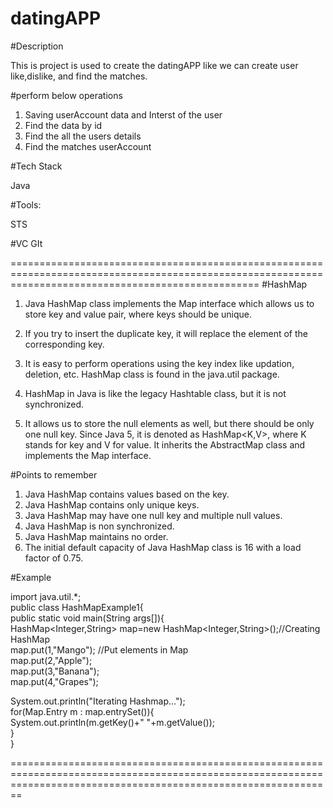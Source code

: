 # datingAPP


#Description

This is project is used to create the datingAPP like we can create user like,dislike, and find the matches.

#perform below operations

1) Saving userAccount data and Interst of the user
2) Find the data by id
3) Find the all the users details
4) Find the matches userAccount


#Tech Stack

Java

#Tools:

STS

#VC
GIt

=======================================================================================================================================================
#HashMap

1) Java HashMap class implements the Map interface which allows us to store key and value pair, where keys should be unique. 
2) If you try to insert the duplicate key, it will replace the element of the corresponding key. 
3) It is easy to perform operations using the key index like updation, deletion, etc. HashMap class is found in the java.util package.

4) HashMap in Java is like the legacy Hashtable class, but it is not synchronized. 
5) It allows us to store the null elements as well, but there should be only one null key. Since Java 5, it is denoted as HashMap<K,V>, where K stands for key and V for value. It inherits the AbstractMap class and implements the Map interface.


#Points to remember

1) Java HashMap contains values based on the key.
2) Java HashMap contains only unique keys.
3) Java HashMap may have one null key and multiple null values.
4) Java HashMap is non synchronized.
5) Java HashMap maintains no order.
6) The initial default capacity of Java HashMap class is 16 with a load factor of 0.75.

#Example


import java.util.*;  
public class HashMapExample1{  
 public static void main(String args[]){  
   HashMap<Integer,String> map=new HashMap<Integer,String>();//Creating HashMap    
   map.put(1,"Mango");  //Put elements in Map  
   map.put(2,"Apple");    
   map.put(3,"Banana");   
   map.put(4,"Grapes");   
       
   System.out.println("Iterating Hashmap...");  
   for(Map.Entry m : map.entrySet()){    
    System.out.println(m.getKey()+" "+m.getValue());    
   }  
}  

====================================================================================================================================================================